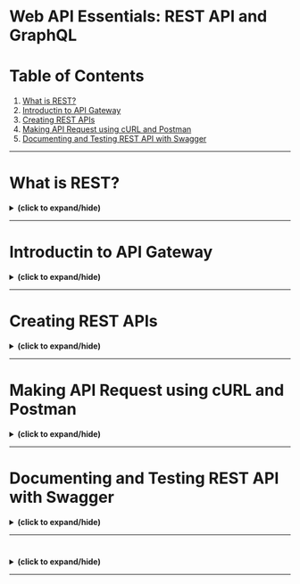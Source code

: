 # Web API Essentials: REST API and GraphQL

# Table of Contents
1. [What is REST?](#rest_overview)
2. [Introductin to API Gateway](#api_gateway)
3. [Creating REST APIs](#creating_rest_api)
4. [Making API Request using cURL and Postman](#api_request)
5. [Documenting and Testing REST API with Swagger](#swagger)

---

<a id="rest_overview"></a>
# What is REST?
<details close>
<summary><b>(click to expand/hide)</b></summary>
<!-- MarkdownTOC -->

# What is REST?

## Overview
This video explains **RESTful APIs**, their **key characteristics**, and **benefits**.

## Understanding REST

### Definition
- **REST** stands for **Representational State Transfer**.
- It is an architectural style for integrating applications and is common in microservices architectures.

### Characteristics of RESTful APIs
1. **HTTP Requests**: All requests are managed through HTTP.
2. **Stateless Communication**:
   - Each request contains all information required for processing.
   - No stored context on the server; session state is on the client.
3. **Uniform Interface**: Ensures consistency between components regardless of the request origin.

### CRUD Operations
- REST APIs use HTTP requests for CRUD operations:
  - **POST**: Create a record
  - **GET**: Retrieve a record
  - **PUT**: Update a record
  - **DELETE**: Delete a record

## Benefits of REST APIs

### Scalability
- The stateless nature of REST APIs ensures scalability.

### Uniformity
- The interface is consistent, regardless of where the request originates.
- Each piece of data (e.g., product id) belongs to only one Uniform Resource Identifier (URI).

## Example: CEX.IO
- **CEX.IO**, a cryptocurrency exchange, provides REST API for developers.
- It offers bitcoin and other crypto prices, and market data in a simple JSON format.
- API calls, request and response parameters, sample requests, and code snippets are documented for developers.

## Conclusion
- **REST APIs** offer a flexible and uniform interface between components.
- They are stateless, scalable, and communicate using HTTP methods (POST, GET, PUT, DELETE).
- REST defines how applications communicate within a network.

<!-- /MarkdownTOC -->
</details>

---

<a id="api_gateway"></a>
# Introductin to API Gateway
<details close>
<summary><b>(click to expand/hide)</b></summary>
<!-- MarkdownTOC -->

# Introduction to API Gateway

## Overview
This video introduces **API Gateway**, explaining its **purpose**, **benefits**, **drawbacks**, and **available products**.

## What is an API Gateway?

### Definition
- An **API Gateway** is a management tool sitting between a client and backend services.
- It aggregates various services and returns the appropriate result.

### Usage
- Protects APIs from malicious usage or overuse with authentication and rate limiting.
- Understands API usage through analytics and monitoring.
- Can monetize APIs using a billing system.
- Presents a single point of contact to various microservices.
- Allows seamless addition or removal of APIs.

## Benefits of Using an API Gateway

- **Insulates Clients**: Hides application's partitioning into microservices.
- **Optimal API**: Provides the best API for each client.
- **Reduces Round Trips**: Allows retrieval of data from multiple services in a single request.
- **Standard Protocol**: Provides a standard communication protocol with the external world.

## Drawbacks of Using an API Gateway

- **Maintenance**: An additional component that needs development and upkeep.
- **Single Point of Failure**: If not designed carefully, it can become a bottleneck.
- **Response Time**: Can increase due to the additional network step.

## Available API Gateway Products

### Managed Products
- **IBM DataPower Gateway**: High-security application gateway.
- **Google**: Offers Apigee or Cloud Endpoints.
- **Microsoft Azure** and **Amazon AWS**: Provide gateways on their platforms.

### Open Source Options
- **Kong**: Top in popularity.
- **Apache APISIX**
- **Tyk**: Also has a managed version.
- **Gloo**: Available as an enterprise version.

## Conclusion
- An **API Gateway** acts as the door to backend services.
- It enables plugging additional services while providing unified access.
- Hides backend complexity and eases scalability or replacement of services.
- Multiple managed and open source API Gateway products are available to choose from.

<!-- /MarkdownTOC -->
</details>

---

<a id="creating_rest_api"></a>
# Creating REST APIs
<details close>
<summary><b>(click to expand/hide)</b></summary>
<!-- MarkdownTOC -->

# Creating REST APIs

## Overview
This video teaches how to **create a RESTful API in Python** and **host it using Flask**.

## Python
- **Python** is versatile, used for web development, scientific computing, AI, and machine learning.
- Supports web development through frameworks like **Flask**.

## Flask

### Introduction
- **Flask** is a micro web framework known for scalability and simplicity.
- Flask applications are lightweight and non-opinionated about databases or template engines.
- Suitable for creating RESTful APIs.

### Installation
- Ensure **Python 3** and **pip** (Python package manager) are installed.
- Install Flask using `pip install` command.

### Creating a Flask Application

#### Hello World App
- Create `hello.py` file and run the Flask server.
- The "Hello World" response is visible at `127.0.0.1:5000`.

#### Products Microservice
- Create `products.py` file for the products microservice.
- Define imports and create a default list of products (not persisted in a database).
- Define the **GET** method to retrieve all products, which implicitly returns HTTP status `200` (OK).

## Conclusion
- **Flask** is ideal for hosting Python web applications as microservices.
- A RESTful API can be easily created and hosted using Flask and Python.

<!-- /MarkdownTOC -->
</details>

---

<a id="api_request"></a>
# Making API Request using cURL and Postman
<details close>
<summary><b>(click to expand/hide)</b></summary>
<!-- MarkdownTOC -->

# Making API Requests using cURL and Postman

## Overview
This video demonstrates how to make HTTP requests using **cURL** and **Postman**.

## cURL

### Introduction
- **cURL** (Client URL) is a command line tool for data transfer over various network protocols.
- Developed in 1998, it is widely used for downloading files, endpoint testing, debugging, and error logging.
- Supports protocols such as HTTP, HTTPS, FTP, and IMAP.

### Usage
- **Example Command**: `curl -X <HTTP_METHOD> <URL> -H <HEADERS>`
- **Options**:
  - `-x`: Specifies the HTTP method (e.g., GET).
  - `-H`: Defines headers (e.g., specifying JSON data).
- **Output**: A list of products returned in JSON format from the product’s microservice.

## Postman

### Introduction
- **Postman** is an API platform with user-friendly tools for creating, testing, sharing, and documenting APIs.
- Simplifies API lifecycle management and collaboration.
- Supports HTTP requests like GET, POST, PUT, and PATCH, and can convert API calls to code in languages like JavaScript and Python.

### Example
- The **WhatsApp Business Platform Cloud API** uses Postman to create a streamlined, developer-friendly experience.
- Onboarding time is reduced to minutes due to automation and pre-filled data.

### Usage
- Postman can be downloaded or used online.
- **Example Request**:
  1. Open a new tab in Postman.
  2. Set request type to GET and specify the URL of the microservice.
  3. Click on "Send" to analyze the output.
  4. Save the request in the workspace for future use.

## Conclusion
- **cURL** is used for transferring data with URLs, either at the command line or in scripts.
- **Postman** is a versatile platform for building and testing APIs, known for its simplicity and popularity.

<!-- /MarkdownTOC -->
</details>

---

<a id="swagger"></a>
# Documenting and Testing REST API with Swagger
<details close>
<summary><b>(click to expand/hide)</b></summary>
<!-- MarkdownTOC -->

# Documenting and Testing REST APIs with Swagger

## Overview
This video explains how to use **Swagger** to document and test REST APIs.

## API Documentation

### Importance
- API documentation acts as a reference manual for effective system integration.
- Ensures consistent communication between different systems.

### Swagger and OpenAPI
- **Swagger** automates API documentation creation, ensuring adherence to OpenAPI specifications.
- Describes the API structure, allowing automatic generation of interactive UI and API documentation.
- The structure is defined in a JSON or YAML file adhering to OpenAPI specifications.
- **OpenAPI Specification**: A standard, language-agnostic interface to RESTful APIs that is both human and machine-readable.

## Implementing Swagger with Flask

### Flask-Swagger-UI
- **Flask Swagger UI** enhances Flask's capabilities to describe and visualize REST APIs.
- Installation: `pip install flask-swagger-ui`

### Setup and Configuration
- Import `swagger_ui_blueprint` and define basic configuration, such as:
  - Path where Swagger will be available (e.g., `products/docs`).
  - Path where the swagger file is served.
  - Name for the Swagger UI instance.
- Register the blueprint with the Flask app.
- Expose the `swagger.json` file, which holds the API definition, via a route.

### API Definition with Swagger
- Define the API (e.g., product microservice) with Swagger, specifying:
  - Model and path for retrieving the product list.
  - Properties of the Product object.

## Testing with Swagger

### Benefits
- Swagger UI enables testing of the API directly from the documentation.
- Provides detailed information on supported functions, requests, and responses.
- Displays content such as terms of service, contact information, and license information.

### Example
- The video demonstrates testing a GET method to retrieve all products using Swagger UI.

## Conclusion
- **Swagger** aids in both documenting and testing APIs.
- **OpenAPI Specification** provides a standardized representation of APIs.
- Integration with Flask is facilitated through `flask-swagger-ui`.

<!-- /MarkdownTOC -->
</details>

---

<a id="binary"></a>
# 
<details close>
<summary><b>(click to expand/hide)</b></summary>
<!-- MarkdownTOC -->



<!-- /MarkdownTOC -->
</details>

---
